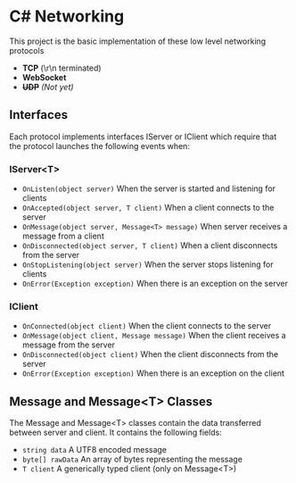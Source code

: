 # C# Networking
This project is the basic implementation of these low level networking protocols

- **TCP** (\r\n terminated)
- **WebSocket**
- ~~**UDP**~~ *(Not yet)*

## Interfaces
Each protocol implements interfaces IServer or IClient which require that the protocol launches the following events when:

### IServer\<T>
- `OnListen(object server)` When the server is started and listening for clients
- `OnAccepted(object server, T client)` When a client connects to the server
- `OnMessage(object server, Message<T> message)` When server receives a message from a client
- `OnDisconnected(object server, T client)` When a client disconnects from the server
- `OnStopListening(object server)` When the server stops listening for clients
- `OnError(Exception exception)` When there is an exception on the server

### IClient
- `OnConnected(object client)` When the client connects to the server
- `OnMessage(object client, Message message)` When the client receives a message from the server
- `OnDisconnected(object client)` When the client disconnects from the server
- `OnError(Exception exception)` When there is an exception on the client

## Message and Message\<T> Classes
The Message and Message\<T> classes contain the data transferred between server and client. It contains the following fields:

- `string data` A UTF8 encoded message
- `byte[] rawData` An array of bytes representing the message
- `T client` A generically typed client (only on Message\<T>)